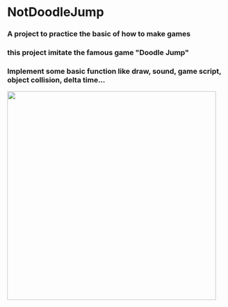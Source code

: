 # NotDoodleJump #
### A project to practice the basic of how to make games ###
### this project imitate the famous game "Doodle Jump" ###
### Implement some basic function like draw, sound, game script, object collision, delta time... ###
<img src="http://imgur.com/AiGVmtK.png" width="480">

